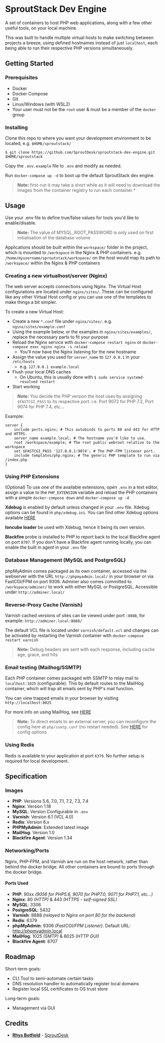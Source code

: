 # SproutStack Dev Engine

A set of containers to host PHP web applications, along with a few other useful tools, on your local machine.

This was built to handle multiple virtual hosts to make switching between projects a breeze, using defined hostnames instead of just `localhost`, each being able to run their respective PHP versions simultaneously.

## Getting Started

### Prerequisites

* Docker
* Docker Compose
* Git
* Linux/Windows (with WSL2)
* Your user must not be the `root` user & must be a member of the `docker` group

### Installing

Clone this repo to where you want your development environment to be located, e.g. `$HOME/sproutstack/`

```
$ git clone https://github.com/SproutDesk/sproutstack-dev-engine.git $HOME/sproutstack
```

Copy the `.env.example` file to `.env` and modify as needed.

Run `docker-compose up -d` to boot up the default SproutStack dev engine.
>**Note:** first-run it may take a short while as it will need to download the images from the container registry to run each container.*

## Usage

Use your .env file to define true/false values for tools you'd like to enable/disable.
> **Note:** The value of MYSQL_ROOT_PASSWORD is only used on first initialisation of the database volume

Applications should be built within the `workspace/` folder in the project, which is mounted to `/workspace` in the Nginx & PHP containers.
e.g. `/home/myusername/sproutstack/workspace/` on the host would map its path to `/workspace/` within the Nginx & PHP containers

### Creating a new virtualhost/server (Nginx)

The web server accepts connections using Nginx. The Virtual Host configurations are located under `nginx/sites/`. These can be configured like any other Virtual Host config or you can use one of the templates to make things a bit simpler.

To create a new Virtual Host:
* Create a new `*.conf` file under `nginx/sites/`. e.g. `nginx/sites/example.conf`
* Using the example below, or the examples in `nginx/sites/examples/`, replace the necessary parts to fit your purpose
* Reload the Nginx service with `docker-compose restart nginx` or `docker-compose exec nginx nginx -s reload`
    * You'll now have the Nginx listening for the new hostname
* Assign the value you used for `server_name` to `127.0.0.1` in your `/etc/hosts`
    * e.g. `127.0.0.1 example.local`
* Flush your local DNS caches
    * On Ubuntu, this is usually done with `$ sudo service systemd-resolved restart`
* Start working

> **Note:** You decide the PHP version the host uses by assigning `$FASTCGI_PASS` to its respective port. i.e. Port 9072 for PHP 7.2, Port 9074 for PHP 7.4, etc...

Example:
```
server {
    include ports.nginx; # This autobinds to ports 80 and 443 for HTTP and HTTPS.
    server_name example.local; # The hostname you'd like to use.
    root /workspace/example; # The root public webroot relative to the workspace
    set $FASTCGI_PASS '127.0.0.1:9074'; # The PHP-FPM listener port.
    include templates/php.nginx; # The generic PHP template to run via /index.php
}
```

### Using PHP Extensions

(Optional) To use one of the available extensions, open `.env` in a text editor, assign a value to the `PHP_EXTENSION` variable and reload the PHP containers with a simple `docker-compose down` and `docker-compose up -d`

**Xdebug** is enabled by default unless changed in your `.env` file. Xdebug options can be found in `php/xdebug.ini`.
You can find other Xdebug options available [HERE](https://xdebug.org/docs/all_settings)

**Ioncube loader** be used with Xdebug, hence it being its own version.

**Blackfire** probe is installed to PHP to report back to the local Blackfire agent on port `8707`. If you don't have a Blackfire agent running locally, you can enable the built in agent in your `.env` file

### Database Management (MySQL and PostgreSQL)

phpMyAdmin comes packaged as its own container, accessed via the webserver with the URL `http://phpmyadmin.local/` in your browser or via FastCGI/FPM on port 9306.
Adminer also comes committed to `/workspace/adminer/` to work with either MySQL or PostgreSQL. Accessible under `http://adminer.local/`

### Reverse-Proxy Cache (Varnish)

Varnish cached versions of sites can be viewed under port `:8888`, for example: `http://adminer.local:8888/`

The default VCL file is located under `varnish/default.vcl` and changes can be activated by restarting the Varnish container with `docker-compose restart varnish`

> **Note:** Debug headers are sent with each response, including cache age, grace, and hits

### Email testing (Mailhog/SSMTP)

Each PHP container comes packaged with SSMTP to relay mail to `localhost:1025` (configurable). This by default routes to the MailHog container, which will trap all emails sent by PHP's mail function.

You can view trapped emails in your browser by visiting `http://localhost:8025`

For more info on using MailHog, see [HERE](https://hub.docker.com/r/mailhog/mailhog/)

> **Note:** To direct emails to an external server, you can reconfigure the config here at `php/ssmtp.conf` (no restart needed). See [HERE](https://wiki.archlinux.org/index.php/SSMTP) for config options

### Using Redis

Redis is available to your application at port `6379`. No further setup is required for local development.

## Specification
### Images
* **PHP**: Versions 5.6, 7.0, 7.1, 7.2, 7.3, 7.4
* **Nginx**: Version 1.18
* **MySQL**: Version Configurable in `.env`
* **Varnish**: Version 6.1 (VCL 4.0)
* **Redis**: Version 6.x
* **PHPMyAdmin**: Extended latest image
* **MailHog**: Version 1.0
* **Blackfire Agent**: Version 1.34

### Networking/Ports
Nginx, PHP-FPM, and Varnish are run on the host network, rather than behind the docker bridge.
All other containers are bound to ports through the docker bridge.
#### Ports Used
* **PHP**: 90xx _(9056 for PHP5.6, 9070 for PHP7.0, 9071 for PHP7.1, etc...)_
* **Nginx**: 80 _(HTTP)_ & 443 _(HTTPS - self-signed SSL)_
* **MySQL**: 3306
* **PostgreSQL**: 5432
* **Varnish**: 8888 _(relayed to Nginx on port 80 for the backend)_
* **Redis**: 6379
* **phpMyAdmin**: 9306 _(FastCGI/FPM Listener)_. Default URL: http://phpmyadmin.local
* **MailHog**: 1025 _(SMTP)_ & 8025 _(HTTP GUI)_
* **Blackfire Agent**: 8707

## Roadmap
Short-term goals:
* CLI Tool to semi-automate certain tasks
* DNS resolution handler to automatically register local domains
* Register local SSL certificates to OS trust store

Long-term goals:
* Management via GUI

## Credits

* [**Rhys Botfield**](https://rhysbotfield.co.uk/) - [SproutDesk](https://sproutdesk.co.uk/)
